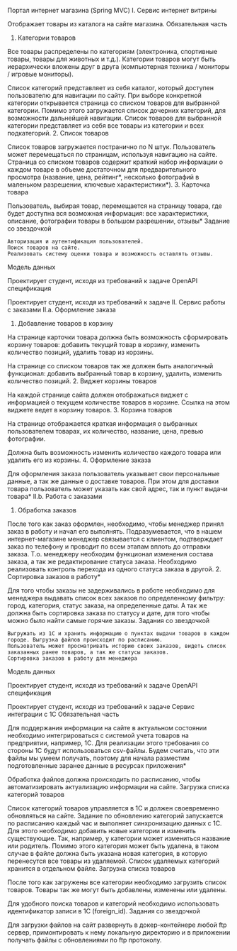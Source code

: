 Портал интернет магазина (Spring MVC)
I. Сервис интернет витрины

Отображает товары из каталога на сайте магазина.
Обязательная часть
1. Категории товаров

Все товары распределены по категориям (электроника, спортивные товары, товары для животных и т.д.). Категории товаров могут быть иерархически вложены друг в друга (компьютерная техника / мониторы / игровые мониторы).

Список категорий представляет из себя каталог, который доступен пользователю для навигации по сайту. При выборе конкретной категории открывается страница со списком товаров для выбранной категории. Помимо этого загружается список дочерних категорий, для возможности дальнейшей навигации. Список товаров для выбранной категории представляет из себя все товары из категории и всех подкатегорий.
2. Список товаров

Список товаров загружается постранично по N штук. Пользователь может перемещаться по страницам, используя навигацию на сайте. Страница со списком товаров содержит краткий набор информации о каждом товаре в объеме достаточном для предварительного просмотра (название, цена, рейтинг*, несколько фотографий в маленьком разрешении, ключевые характеристики*).
3. Карточка товара

Пользователь, выбирая товар, перемещается на страницу товара, где будет доступна вся возможная информация: все характеристики, описание, фотографии товары в большом разрешении, отзывы*
Задание со звездочкой

    Авторизация и аутентификация пользователей.
    Поиск товаров на сайте.
    Реализовать систему оценки товара и возможность оставлять отзывы.

Модель данных

Проектирует студент, исходя из требований к задаче
OpenAPI спецификация

Проектирует студент, исходя из требований к задаче
II. Сервис работы с заказами
II.a. Оформление заказа
1. Добавление товаров в корзину

На странице карточки товара должна быть возможность сформировать корзину товаров: добавить текущий товар в корзину, изменить количество позиций, удалить товар из корзины.

На странице со списком товаров так же должен быть аналогичный функционал: добавить выбранный товар в корзину, удалить, изменить количество позиций.
2. Виджет корзины товаров

На каждой странице сайта должен отображаться виджет с информацией о текущем количестве товаров в корзине. Ссылка на этом виджете ведет в корзину товаров.
3. Корзина товаров

На странице отображается краткая информация о выбранных пользователем товарах, их количество, название, цена, превью фотографии.

Должна быть возможность изменить количество каждого товара или удалить его из корзины.
4. Оформление заказа

Для оформления заказа пользователь указывает свои персональные данные, а так же данные о доставке товаров. При этом для доставки товара пользователь может указать как свой адрес, так и пункт выдачи товара*
II.b. Работа с заказами
1. Обработка заказов

После того как заказ оформлен, необходимо, чтобы менеджер принял заказ в работу и начал его выполнять. Подразумевается, что в нашем интернет-магазине менеджер связывается с клиентом, подтверждает заказ по телефону и проводит по всем этапам вплоть до отправки заказа. Т.о. менеджеру необходим функционал изменения состава заказа, а так же редактирование статуса заказа. Необходимо реализовать контроль перехода из одного статуса заказа в другой.
2. Сортировка заказов в работу*

Для того чтобы заказы не задерживались в работе необходимо для менеджера выдавать список всех заказов по определенному фильтру: город, категория, статус заказа, на определенные даты. А так же должна быть сортировка заказа по статусу и дате, для того чтобы можно было найти самые горячие заказы.
Задания со звездочкой

    Выгружать из 1С и хранить информацию о пунктах выдачи товаров в каждом городе. Выгрузка файлов происходит по расписанию.
    Пользователь может просматривать историю своих заказов, видеть список заказанных ранее товаров, а так же статусы заказов.
    Сортировка заказов в работу для менеджера

Модель данных

Проектирует студент, исходя из требований к задаче
OpenAPI спецификация

Проектирует студент, исходя из требований к задаче
Сервис интеграции с 1С
Обязательная часть

Для поддержания информации на сайте в актуальном состоянии необходимо интегрироваться с системой учета товаров на предприятии, например, 1С. Для реализации этого требования со стороны 1С будут использоваться csv-файлы. Будем считать, что эти файлы мы умеем получать, поэтому для начала разместим подготовленные заранее данные в ресурсах приложения*

Обработка файлов должна происходить по расписанию, чтобы автоматизировать актуализацию информации на сайте.
Загрузка списка категорий товаров

Список категорий товаров управляется в 1С и должен своевременно обновляться на сайте. Задание по обновлению категорий запускается по расписанию каждый час и выполняет синхронизацию данных с 1С. Для этого необходимо добавить новые категории и изменить существующие. Так, например, у категории может измениться название или родитель. Помимо этого категория может быть удалена, в таком случае в файле должна быть указана новая категория, в которую перенесутся все товары из удаляемой. Список удаляемых категорий хранится в отдельном файле.
Загрузка списка товаров

После того как загружены все категории необходимо загрузить список товаров. Товары так же могут быть добавлены, изменены или удалены.

Для удобного поиска товаров и категорий необходимо использовать идентификатор записи в 1С (foreign_id).
Задания со звездочкой

Для загрузки файлов на сайт развернуть в докер-контейнере любой ftp сервер, примонтировать к нему локальную директорию и в приложении получать файлы с обновлениями по ftp протоколу.